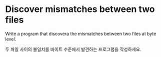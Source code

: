# Discover mismatches between two files

Write a program that discovera the mismatches between two files at byte level.

두 파일 사이의 불일치를 바이트 수준에서 발견하는 프로그램을 작성하세요.
